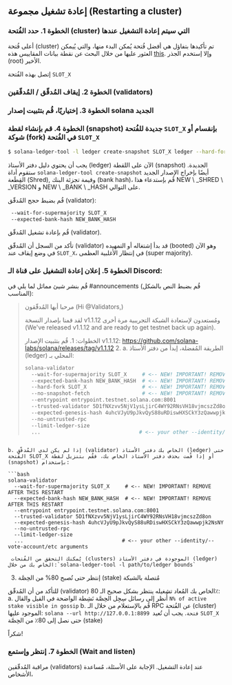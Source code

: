 ## إعادة تشغيل مجموعة (Restarting a cluster)

### الخطوة 1. حدد الفُتحة (cluster) التي سيتم إعادة التشغيل عندها

أعلى فُتحة (cluster) تم تأكيدها بتفاؤل هي أفضل فُتحة يُمكن البدء منها، والتي يُيمكن العثور عليها من خلال البحث عن نقطة بيانات المقاييس هذه [this](https://github.com/solana-labs/solana/blob/0264147d42d506fb888f5c4c021a998e231a3e74/core/src/optimistic_confirmation_verifier.rs#L71). وإلا إستخدم الجذر (root) الأخير.

إتصل بهذه الفُتحة `SLOT_X`

### الخطوة 2. إيقاف المُدقّق / المُدقّقين (validators)

### الخطوة 3. إختياريًا، قُم بتثبيت إصدار solana الجديد

### الخطوة 4. قم بإنشاء لقطة (snapshot) جديدة للفُتحة `SLOT_X` بإنقسام أو شوكة (fork) في الفُتحة `SLOT_X`

```bash
$ solana-ledger-tool -l ledger create-snapshot SLOT_X ledger --hard-fork SLOT_X
```

يجب أن يحتوي دليل دفتر الأستاذ (ledger) الآن على اللقطة (snapshot) الجديدة. ستقوم أداة `solana-ledger-tool create-snapshot` أيضًا بإخراج الإصدار الجديد القِطَعة (Shred), وقيمة تجزئة البنك (bank hash)، قُم بإستدعاء هذا NEW \ \_SHRED \ \_VERSION و NEW \ \_BANK \ \_HASH على التوالي.

قُم بضبط حجج المُدقّق (validator):

```bash
 --wait-for-supermajority SLOT_X
 --expected-bank-hash NEW_BANK_HASH
```

قُم بإعادة تشغيل المُدقّق (validator).

تأكد من السجل أن المُدقّق (validator) قد بدأ إشتغاله أو التمهيده (booted) وهو الآن في وضع إيقاف عند `SLOT_X`، في إنتظار الأغلبية العظمى (super majority).

### الخطوة 5. إعلان إعادة التشغيل على قناة الـ Discord:

قُم بنشر شيئ مماثل لما يلي في #announcements (قُم بضبط النص بالشكل المناسب):

> مرحبا أيها المُدقّقون (Hi @Validators,)
>
> لقد قمنا بإصدار النسخة v1.1.12 ومُستعدون لإستعادة الشبكة التجريبية مرة أخرى (We've released v1.1.12 and are ready to get testnet back up again).
>
> الخطوات: 1. قُم بتثبيت الإصدار v1.1.12: https://github.com/solana-labs/solana/releases/tag/v1.1.12 2. a. الطريقة المُفضلة، إبدأ من دفتر الأستاذ (ledger) المحلي بـ:
>
> ```bash
> solana-validator
>   --wait-for-supermajority SLOT_X     # <-- NEW! IMPORTANT! REMOVE AFTER THIS RESTART
>   --expected-bank-hash NEW_BANK_HASH  # <-- NEW! IMPORTANT! REMOVE AFTER THIS RESTART
>   --hard-fork SLOT_X                  # <-- NEW! IMPORTANT! REMOVE AFTER THIS RESTART
>   --no-snapshot-fetch                 # <-- NEW! IMPORTANT! REMOVE AFTER THIS RESTART
>   --entrypoint entrypoint.testnet.solana.com:8001
>   --trusted-validator 5D1fNXzvv5NjV1ysLjirC4WY92RNsVH18vjmcszZd8on
>   --expected-genesis-hash 4uhcVJyU9pJkvQyS88uRDiswHXSCkY3zQawwpjk2NsNY
>   --no-untrusted-rpc
>   --limit-ledger-size
>   ...                                # <-- your other --identity/--vote-account/etc arguments
> ```

````

b. إذا لم يكن لدى المُدقّق (validator) الخاص بك دفتر الأستاذ (ledger) حتى الفُتحة SLOT_X أو إذا قُمت بحذف دفتر الأستاذ الخاص بك، فقُم بتنزيل لقطة (snapshot) بإستخدام:

```bash
solana-validator
  --wait-for-supermajority SLOT_X     # <-- NEW! IMPORTANT! REMOVE AFTER THIS RESTART
  --expected-bank-hash NEW_BANK_HASH  # <-- NEW! IMPORTANT! REMOVE AFTER THIS RESTART
  --entrypoint entrypoint.testnet.solana.com:8001
  --trusted-validator 5D1fNXzvv5NjV1ysLjirC4WY92RNsVH18vjmcszZd8on
  --expected-genesis-hash 4uhcVJyU9pJkvQyS88uRDiswHXSCkY3zQawwpjk2NsNY
  --no-untrusted-rpc
  --limit-ledger-size
  ...                                # <-- your other --identity/--vote-account/etc arguments
````

     يُمكنك التحقق من الفُتحات (clusters) الموجودة في دفتر الأستاذ (ledger) الخاص بك من خلال:`solana-ledger-tool -l path/to/ledger bounds`

3. إنتظر حتى تُصبح 80% من الحِصَّة (stake) مُتصلة بالشبكة

للتأكد من أن المُدقّق (validator) الخاص بك المُعاد تشغيله ينتظر بشكل صحيح الـ 80٪: a. أُنظر إلى رسائل سِجِل الحِصَّة نَشِطة الواضحة في القيل والقال `N% of active stake visible in gossip` b. قُم بالإستعلام من خلال الـ RPC عن الفُتحة (cluster) الموجود عليها: `solana --url http://127.0.0.1:8899 فتحة`. يجب أن تُعيد `SLOT_X` حتى نصل إلى 80٪ من الحِصَّة (stake)

شكراً!

### الخطوة 7. إنتظر وإستمع (Wait and listen)

مراقبة المُدقّقين (validators) عند إعادة التشغيل. الإجابة على الأسئلة، مُساعدة الأشخاص،
